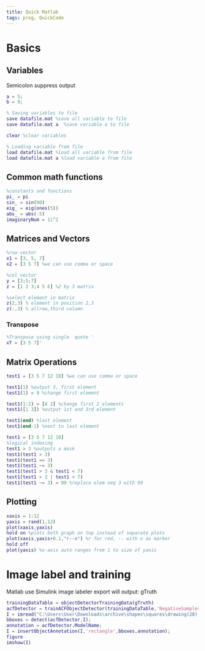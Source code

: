 ```yaml
---
title: Quick Matlab
tags: prog, QuickCode
---
```


# Basics

## Variables

Semicolon suppress output

```Matlab
a = 5;
b = 9;

% Saving variables to file
save datafile.mat %save all variable to file
save datafile.mat a  %save variable a to file

clear %clear variables

% Loading variable from file
load datafile.mat %load all variable from file
load datafile.mat a %load variable a from file
```

## Common math functions

```Matlab
%constants and functions
pi_ = pi
sin_ = sin(90)
eig_ = eig(ones(5))
abs_ = abs(-5)
imaginaryNum = 1i^2
```

## Matrices and Vectors

```Matlab
%row vector
x1 = [3, 5, 7]
x2 = [3 5 7] %we can use comma or space

%col vector
y = [3;5;7] 
z = [1 2 3;4 5 6] %2 by 3 matrix

%select element in matrix
z(2,3) % element in position 2,3
z(:,3) % allrow,third column
```

### Transpose
```Matlab
%Transpose using single  quote '
xT = [3 5 7]' 
```

## Matrix Operations

```Matlab
test1 = [3 5 7 12 10] %we can use comma or space

test1(1) %output 3, first element
test1(1) = 9 %change first element

test1(1:2) = [4 2] %change first 2 elements
test1([1 3]) %output 1st and 3rd element 

test1(end) %last element
test1(end-1) %next to last element 

test1 = [3 5 7 12 10] 
%logical indexing
test1 > 3 %outputs a mask
test1(test1 > 3)
test1(test1 == 3)
test1(test1 ~= 3)
test1(test1 > 3 & test1 < 7)
test1(test1 > 3 | test1 < 7)
test1(test1 ~= 3) = 99 %replace elem neq 3 with 99

```

## Plotting

```Matlab
xaxis = 1:12
yaxis = rand(1,12)
plot(xaxis,yaxis)
hold on %plots both graph on top instead of separate plots
plot(xaxis,yaxis+0.1,"r--o") %r for red, -- with o as marker
hold off
plot(yaxis) %x-axis auto ranges from 1 to size of yaxis
```



# Image label and training

Matlab
use Simulink image labeler
export will output: gTruth

```Matlab
trainingDataTable = objectDetectorTrainingData(gTruth)
acfDetector = trainACFObjectDetector(trainingDataTable,'NegativeSamplesFactor',2);
I = imread("C:\Users\User\Downloads\archive\shapes\squares\drawing(28).png");
bboxes = detect(acfDetector,I);
annotation = acfDetector.ModelName;
I = insertObjectAnnotation(I,'rectangle',bboxes,annotation);
figure
imshow(I)
```
